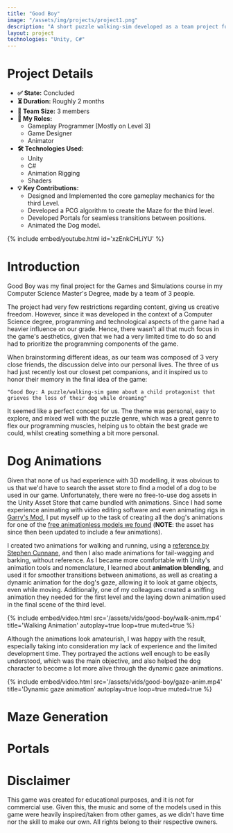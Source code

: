 ```yaml
---
title: "Good Boy"
image: "/assets/img/projects/project1.png"
description: "A short puzzle walking-sim developed as a team project for my University's Games and Simulations course"
layout: project
technologies: "Unity, C#"
---
```

# **Project Details**

- **✅ State:** Concluded  
- **⏳ Duration:** Roughly 2 months  
- **👥 Team Size:** 3 members  
- **💼 My Roles:**  
  -  Gameplay Programmer [Mostly on Level 3]
  -  Game Designer
  -  Animator
- **🛠️ Technologies Used:** 
    - Unity 
    - C#  
    - Animation Rigging
    - Shaders
- **💡 Key Contributions:**  
  -  Designed and Implemented the core gameplay mechanics for the third Level.    
  -  Developed a PCG algorithm to create the Maze for the third level.  
  -  Developed Portals for seamless transitions between positions.  
  -  Animated the Dog model.

{% include embed/youtube.html id='xzEnkCHLiYU' %}

# **Introduction**

Good Boy was my final project for the Games and Simulations course in my Computer Science Master's Degree, made by a team of 3 people.

The project had very few restrictions regarding content, giving us creative freedom. However, since it was developed in the context of a Computer Science degree, programming and technological aspects of the game had a heavier influence on our grade. Hence, there wasn't all that much focus in the game's aesthetics, given that we had a very limited time to do so and had to prioritize the programming components of the game.

When brainstorming different ideas, as our team was composed of 3 very close friends, the discussion delve into our personal lives. The three of us had just recently lost our closest pet companions, and it inspired us to honor their memory in the final idea of the game:

```"Good Boy: A puzzle/walking-sim game about a child protagonist that grieves the loss of their dog while dreaming"```

It seemed like a perfect concept for us. The theme was personal, easy to explore, and mixed well with the puzzle genre, which was a great genre to flex our programming muscles, helping us to obtain the best grade we could, whilst creating something a bit more personal.

# **Dog Animations**

Given that none of us had experience with 3D modelling, it was obvious to us that we'd have to search the asset store to find a model of a dog to be used in our game. Unfortunately, there were no free-to-use dog assets in the Unity Asset Store that came bundled with animations. Since I had some experience animating with video editing software and even animating rigs in [Garry's Mod](https://steamcommunity.com/sharedfiles/filedetails/?id=104575630), I put myself up to the task of creating all the dog's animations for one of the [free animationless models we found](https://assetstore.unity.com/packages/3d/characters/animals/animals-free-animated-low-poly-3d-models-260727) (**NOTE**: the asset has since then been updated to include a few animations).

I created two animations for walking and running, using a [reference by Stephen Cunnane](https://youtu.be/grGYAnFae7c), and then I also made animations for tail-wagging and barking, without reference. As I became more comfortable with Unity's animation tools and nomenclature, I learned about **animation blending**, and used it for smoother transitions between animations, as well as creating a dynamic animation for the dog's gaze, allowing it to look at game objects, even while moving. Additionally, one of my colleagues created a sniffing animation they needed for the first level and the laying down animation used in the final scene of the third level.

{%
  include embed/video.html
  src='/assets/vids/good-boy/walk-anim.mp4'
  title='Walking Animation'
  autoplay=true
  loop=true
  muted=true
%}

Although the animations look amateurish, I was happy with the result, especially taking into consideration my lack of experience and the limited development time. They portrayed the actions well enough to be easily understood, which was the main objective, and also helped the dog character to become a lot more alive through the dynamic gaze animations.

{%
  include embed/video.html
  src='/assets/vids/good-boy/gaze-anim.mp4'
  title='Dynamic gaze animation'
  autoplay=true
  loop=true
  muted=true
%}
# **Maze Generation**

# **Portals**

# **Disclaimer**
This game was created for educational purposes, and it is not for commercial use. Given this, the music and some of the models used in this game were heavily inspired/taken from other games, as we didn't have time nor the skill to make our own. All rights belong to their respective owners.